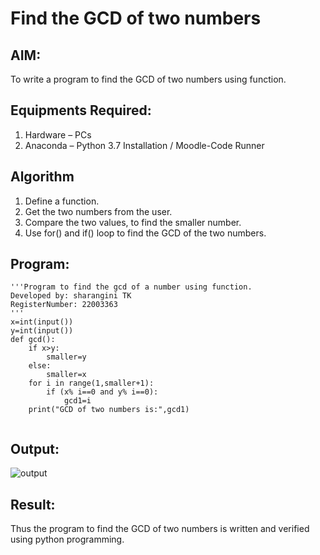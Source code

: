 # Find the GCD of two numbers

## AIM:
To write a program to find the GCD of two numbers using function.

## Equipments Required:
1. Hardware – PCs
2. Anaconda – Python 3.7 Installation / Moodle-Code Runner

## Algorithm
1. Define a function.
2. Get the two numbers from the user.
3. Compare the two values, to find the smaller number.
4. Use for() and if() loop to find the GCD of the two numbers.

## Program:
```
'''Program to find the gcd of a number using function.
Developed by: sharangini TK
RegisterNumber: 22003363
'''
x=int(input())
y=int(input())
def gcd():
    if x>y:
        smaller=y
    else:
        smaller=x
    for i in range(1,smaller+1):
        if (x% i==0 and y% i==0):
            gcd1=i
    print("GCD of two numbers is:",gcd1) 
   
```

## Output:
![output](/gcd.PNG)


## Result:
Thus the program to find the GCD of two numbers is written and verified using python programming.
